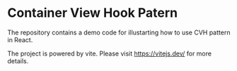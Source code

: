 # Container View Hook Patern
The repository contains a demo code for illustarting how to use CVH pattern in React.

The project is powered by vite. Please visit https://vitejs.dev/ for more details. 